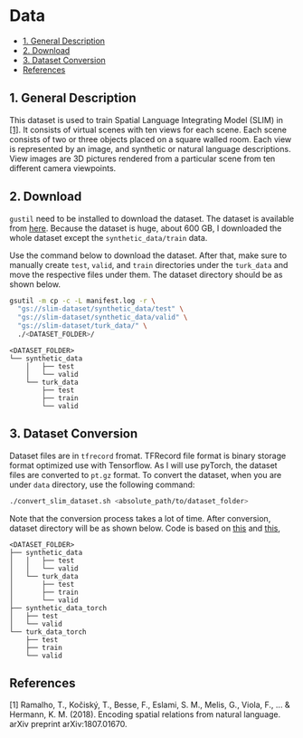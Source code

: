# Data

- [1. General Description](#1-general-description)
- [2. Download](#2-download)
- [3. Dataset Conversion](#3-dataset-conversion)
- [References](#references)

## 1. General Description

This dataset is used to train Spatial Language Integrating Model (SLIM) in [[1]](#1).
It consists of virtual scenes with ten views for each scene. Each scene
consists of two or three objects placed on a square walled room. Each view is
represented by an image, and synthetic or natural language descriptions. View
images are 3D pictures rendered from a particular scene from ten different
camera viewpoints.

## 2. Download

`gustil` need to be installed to download the dataset. The dataset is available
from [here](https://console.cloud.google.com/storage/slim-dataset). Because the
dataset is huge, about 600 GB, I downloaded the whole dataset except the
`synthetic_data/train` data.

Use the command below to download the dataset. After that, make sure to manually
create `test`, `valid`, and `train` directories under the `turk_data` and move
the respective files under them. The dataset directory should be as shown below.

```bash
gsutil -m cp -c -L manifest.log -r \
  "gs://slim-dataset/synthetic_data/test" \
  "gs://slim-dataset/synthetic_data/valid" \
  "gs://slim-dataset/turk_data/" \
  ./<DATASET_FOLDER>/
```

```none
<DATASET_FOLDER>
└── synthetic_data
    │   ├── test
    │   └── valid
    └── turk_data
        ├── test
        ├── train
        └── valid
```

## 3. Dataset Conversion

Dataset files are in `tfrecord` fromat. TFRecord file format is binary storage
format optimized use with Tensorflow. As I will use pyTorch, the dataset files
are converted to `pt.gz` format. To convert the dataset, when you are under
`data` directory, use the following command:

```bash
./convert_slim_dataset.sh <absolute_path/to/dataset_folder>
```

Note that the conversion process takes a lot of time. After conversion, dataset
directory will be as shown below. Code is based on [this](https://github.com/rnagumo/gqnlib/blob/master/examples/convert_slim_dataset.py) and [this](https://github.com/rnagumo/gqnlib/blob/master/bin/download_slim.sh),

```none
<DATASET_FOLDER>
├── synthetic_data
│   │   ├── test
│   │   └── valid
│   └── turk_data
│       ├── test
│       ├── train
│       └── valid
├── synthetic_data_torch
│   ├── test
│   └── valid
└── turk_data_torch
    ├── test
    ├── train
    └── valid
```

## References

<a id="1">[1]</a>
Ramalho, T., Kočiský, T., Besse, F., Eslami, S. M., Melis, G., Viola, F., ... &
Hermann, K. M. (2018). Encoding spatial relations from natural language. arXiv
preprint arXiv:1807.01670.
